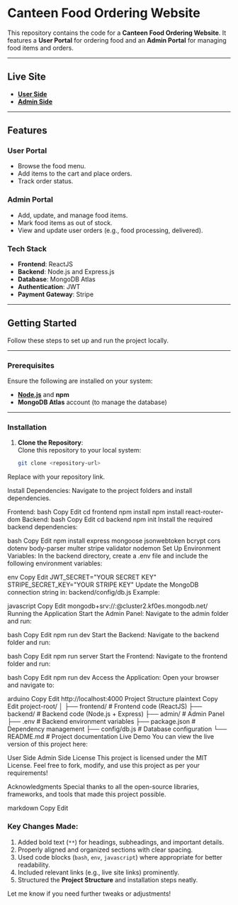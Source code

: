 # **Canteen Food Ordering Website**

This repository contains the code for a **Canteen Food Ordering Website**. It features a **User Portal** for ordering food and an **Admin Portal** for managing food items and orders.

---

## **Live Site**

- **[User Side](https://food-app-frontend-vjgo.onrender.com/)**  
- **[Admin Side](https://food-app-admin-nwig.onrender.com/)**  

---

## **Features**

### **User Portal**
- Browse the food menu.
- Add items to the cart and place orders.
- Track order status.

### **Admin Portal**
- Add, update, and manage food items.
- Mark food items as out of stock.
- View and update user orders (e.g., food processing, delivered).

### **Tech Stack**
- **Frontend**: ReactJS
- **Backend**: Node.js and Express.js
- **Database**: MongoDB Atlas
- **Authentication**: JWT
- **Payment Gateway**: Stripe

---

## **Getting Started**

Follow these steps to set up and run the project locally.

---

### **Prerequisites**
Ensure the following are installed on your system:
- **[Node.js](https://nodejs.org/)** and **npm**
- **MongoDB Atlas** account (to manage the database)

---

### **Installation**

1. **Clone the Repository**:  
   Clone this repository to your local system:  
   ```bash
   git clone <repository-url>
Replace <repository-url> with your repository link.

Install Dependencies:
Navigate to the project folders and install dependencies.

Frontend:
bash
Copy
Edit
cd frontend
npm install
npm install react-router-dom
Backend:
bash
Copy
Edit
cd backend
npm init
Install the required backend dependencies:

bash
Copy
Edit
npm install express mongoose jsonwebtoken bcrypt cors dotenv body-parser multer stripe validator nodemon
Set Up Environment Variables:
In the backend directory, create a .env file and include the following environment variables:

env
Copy
Edit
JWT_SECRET="YOUR SECRET KEY"
STRIPE_SECRET_KEY="YOUR STRIPE KEY"
Update the MongoDB connection string in:
backend/config/db.js
Example:

javascript
Copy
Edit
mongodb+srv://<YOUR USERNAME>:<PASSWORD>@cluster2.kf0es.mongodb.net/<PROJECT-NAME>
Running the Application
Start the Admin Panel:
Navigate to the admin folder and run:

bash
Copy
Edit
npm run dev
Start the Backend:
Navigate to the backend folder and run:

bash
Copy
Edit
npm run server
Start the Frontend:
Navigate to the frontend folder and run:

bash
Copy
Edit
npm run dev
Access the Application:
Open your browser and navigate to:

arduino
Copy
Edit
http://localhost:4000
Project Structure
plaintext
Copy
Edit
project-root/
│
├── frontend/              # Frontend code (ReactJS)
├── backend/               # Backend code (Node.js + Express)
├── admin/                 # Admin Panel
├── .env                   # Backend environment variables
├── package.json           # Dependency management
├── config/db.js           # Database configuration
└── README.md              # Project documentation
Live Demo
You can view the live version of this project here:

User Side
Admin Side
License
This project is licensed under the MIT License.
Feel free to fork, modify, and use this project as per your requirements!

Acknowledgments
Special thanks to all the open-source libraries, frameworks, and tools that made this project possible.

markdown
Copy
Edit

### **Key Changes Made**:
1. Added bold text (`**`) for headings, subheadings, and important details.
2. Properly aligned and organized sections with clear spacing.
3. Used code blocks (`bash`, `env`, `javascript`) where appropriate for better readability.
4. Included relevant links (e.g., live site links) prominently.
5. Structured the **Project Structure** and installation steps neatly.

Let me know if you need further tweaks or adjustments!
